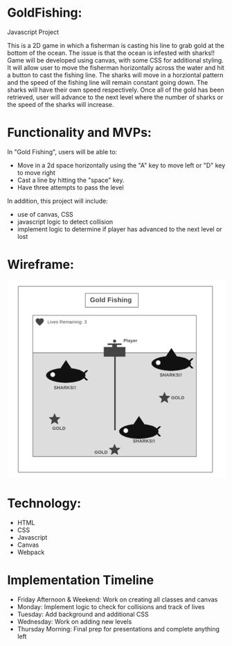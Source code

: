 # GoldFishing:
Javascript Project

This is a 2D game in which a fisherman is casting his line to grab gold at the bottom of the ocean. The issue is that the ocean is infested with sharks!! 
Game will be developed using canvas, with some CSS for additional styling. It will allow user to move the fisherman horizontally across the water and hit a button to cast the fishing line. The sharks will move in a horziontal pattern and the speed of the fishing line will remain constant going down. The sharks will have their own speed respectively. Once all of the gold has been retrieved, user will advance to the next level where the number of sharks or the speed of the sharks will increase. 

# Functionality and MVPs:
In "Gold Fishing", users will be able to:

- Move in a 2d space horizontally using the "A" key to move left or "D" key to move right
- Cast a line by hitting the "space" key.
- Have three attempts to pass the level

In addition, this project will include:

- use of canvas, CSS
- javascript logic to detect collision
- implement logic to determine if player has advanced to the next level or lost

# Wireframe:

![alt text](https://github.com/tasangpo/GoldFishingGame/blob/main/wireframe%2010.32.54%20AM.png)

# Technology:
- HTML
- CSS
- Javascript
- Canvas
- Webpack

# Implementation Timeline
- Friday Afternoon & Weekend: Work on creating all classes and canvas
- Monday: Implement logic to check for collisions and track of lives
- Tuesday: Add background and additional CSS
- Wednesday: Work on adding new levels
- Thursday Morning: Final prep for presentations and complete anything left 
